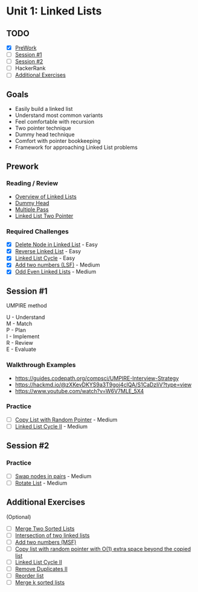 # Unit 1: Linked Lists
## TODO
- [x] [PreWork](#PreWork)
- [ ] [Session #1](#Session-1)
- [ ] [Session #2](#Session-2)
- [ ] HackerRank
- [ ] [Additional Exercises](#Additional-Exercises)

## Goals
- Easily build a linked list
- Understand most common variants
- Feel comfortable with recursion
- Two pointer technique
- Dummy head technique
- Comfort with pointer bookkeeping
- Framework for approaching Linked List problems

## Prework
### Reading / Review

- <a href="https://guides.codepath.org/compsci/Linked-Lists">Overview of Linked Lists</a>
- <a href="https://guides.codepath.org/compsci/Dummy-Head">Dummy Head</a>
- <a href="https://guides.codepath.org/compsci/Multiple-Pass">Multiple Pass</a>
- <a href="https://guides.codepath.org/compsci/Linked-List-Two-Pointer">Linked List Two Pointer</a>


### Required Challenges
- [x] [Delete Node in Linked List](https://leetcode.com/problems/delete-node-in-a-linked-list) - Easy
- [x] [Reverse Linked List](https://leetcode.com/problems/reverse-linked-list/) - Easy
- [x] [Linked List Cycle](https://leetcode.com/problems/linked-list-cycle) - Easy
- [x] [Add two numbers (LSF)](https://leetcode.com/problems/add-two-numbers) - Medium
- [x] [Odd Even Linked Lists](https://leetcode.com/problems/odd-even-linked-list) - Medium

## Session #1
UMPIRE method

U - Understand  
M - Match  
P - Plan  
I - Implement   
R - Review  
E - Evaluate  

### Walkthrough Examples
- https://guides.codepath.org/compsci/UMPIRE-Interview-Strategy
- https://hackmd.io/@zXKevDKYS9a3T9goj4clQA/S1CaDzIiV?type=view
- https://www.youtube.com/watch?v=W6V7MLE_5X4
  
### Practice
- [ ] [Copy List with Random Pointer](https://leetcode.com/problems/copy-list-with-random-pointer/) - Medium
- [ ] [Linked List Cycle II](https://leetcode.com/problems/linked-list-cycle-ii/) - Medium

## Session #2

### Practice
- [ ] [Swap nodes in pairs](https://leetcode.com/problems/swap-nodes-in-pairs/) - Medium
- [ ] [Rotate List](https://leetcode.com/problems/rotate-list/) - Medium

## Additional Exercises 
(Optional)

- [ ] <a href="https://leetcode.com/problems/merge-two-sorted-lists">Merge Two Sorted Lists</a>
- [ ] <a href="https://leetcode.com/problems/intersection-of-two-linked-lists">Intersection of two linked lists</a>
- [ ] <a href="https://leetcode.com/problems/add-two-numbers-ii">Add two numbers (MSF)</a>
- [ ] <a href="https://leetcode.com/problems/copy-list-with-random-pointer/">Copy list with random pointer with O(1) extra space beyond the copied list</a>
- [ ] <a href="https://leetcode.com/problems/linked-list-cycle-ii">Linked List Cycle II</a>
- [ ] <a href="https://leetcode.com/problems/remove-duplicates-from-sorted-list-ii">Remove Duplicates II</a>
- [ ] <a href="https://leetcode.com/problems/reorder-list">Reorder list</a>
- [ ] <a href="https://leetcode.com/problems/merge-k-sorted-lists/">Merge k sorted lists</a>
